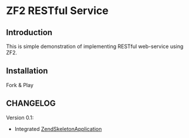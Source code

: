 ZF2 RESTful Service
=======================

Introduction
------------
This is simple demonstration of implementing RESTful web-service using ZF2.

Installation
------------
Fork & Play

CHANGELOG
------------
Version 0.1:

- Integrated [ZendSkeletonApplication](https://github.com/zendframework/ZendSkeletonApplication)
